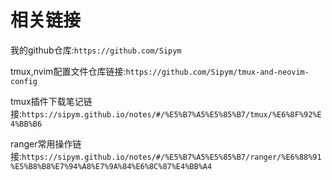 # 相关链接

我的github仓库:`https://github.com/Sipym`  

tmux,nvim配置文件仓库链接:`https://github.com/Sipym/tmux-and-neovim-config`  

tmux插件下载笔记链接:`https://sipym.github.io/notes/#/%E5%B7%A5%E5%85%B7/tmux/%E6%8F%92%E4%BB%B6`  

ranger常用操作链接:`https://sipym.github.io/notes/#/%E5%B7%A5%E5%85%B7/ranger/%E6%88%91%E5%B8%B8%E7%94%A8%E7%9A%84%E6%8C%87%E4%BB%A4`


